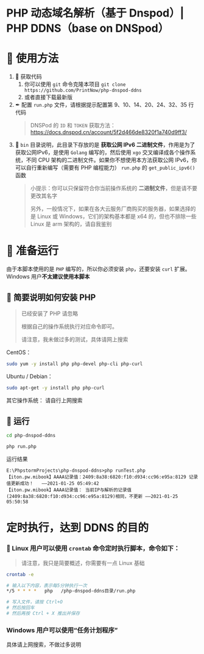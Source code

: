 # PHP 动态域名解析（基于 Dnspod）| PHP DDNS（base on DNSpod）

# 🍕 使用方法

1. 🎁 获取代码
    1. 你可以使用 `git` 命令克隆本项目 `git clone https://github.com/PrintNow/php-dnspod-ddns`
    2. 或者直接下载最新版
2. ✒ 配置 `run.php` 文件，请根据提示配置第 9、10、14、20、24、32、35 行代码
   > DNSPod 的 `ID` 和 `TOKEN` 获取方法：https://docs.dnspod.cn/account/5f2d466de8320f1a740d9ff3/
3. 📁 `bin` 目录说明，此目录下存放的是 **获取公网 IPv6 二进制文件**，作用是为了获取公网IPv6，是使用 `Golang` 编写的，然后使用 `xgo` 交叉编译成各个操作系统，不同 CPU
   架构的二进制文件。如果你不想使用本方法获取公网 IPv6，你可以自行重新编写（需要有 PHP 编程能力） `run.php` 的 `get_public_ipv6()` 函数
   > 小提示：你可以只保留符合你当前操作系统的 **二进制文件**，但是请不要更改其名字
   >
   > 另外，一般情况下，如果在各大云服务厂商购买的服务器，如果选择的是 Linux 或 Windows，它们的架构基本都是 x64 的，但也不排除一些 Linux 是 arm 架构的，请自我鉴别

# 🚗 准备运行

由于本脚本使用的是 `PHP` 编写的，所以你必须安装 `php`，还要安装 `curl` 扩展。Windows 用户**不太建议使用本脚本**

## 🐘 简要说明如何安装 PHP

> 已经安装了 PHP 请忽略
>
> 根据自己的操作系统执行对应命令即可。
>
> 请注意，我未做过多的测试，具体请网上搜索

CentOS：

```bash
sudo yum -y install php php-devel php-cli php-curl
```

Ubuntu / Debian：

```bash
sudo apt-get -y install php php-curl
```

其它操作系统： 请自行上网搜索

## 🚀 运行

```bash
cd php-dnspod-ddns

php run.php
```

运行结果

```log
E:\PhpstormProjects\php-dnspod-ddns>php runTest.php
【iton.pw.mibook】AAAA记录值：2409:8a38:6820:f10:d934:cc96:e95a:8129 记录值更新成功！   ——2021-01-25 05:49:42
【iton.pw.mibook】AAAA记录值： 当前IP与解析的记录值(2409:8a38:6820:f10:d934:cc96:e95a:8129)相同，不更新 ——2021-01-25 05:50:58
```

# 定时执行，达到 DDNS 的目的

### 🐧 Linux 用户可以使用 `crontab` 命令定时执行脚本，命令如下：

> 请注意，我只是简要概述，你需要有一点 Linux 基础

```bash
crontab -e

# 输入以下内容，表示每5分钟执行一次
*/5 * * * *   php   /php-dnspod-ddns目录/run.php

# 写入文件，请按 Ctrl+O
# 然后按回车
# 然后再按 Ctrl + X 推出并保存
```

### Windows 用户可以使用“任务计划程序”

具体请上网搜索，不做过多说明